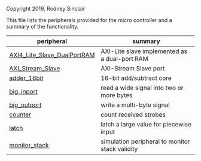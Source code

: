 Copyright 2019, Rodney Sinclair

This file lists the peripherals provided for the micro controller and a summary
of the functionality.

| peripheral | summary |
| ---------- | ------- |
| [AXI4\_Lite\_Slave\_DualPortRAM](AXI4_Lite_Slave_DualPortRAM.md) | AXI-Lite slave implemented as a dual-port RAM |
| [AXI\_Stream\_Slave](AXI_Stream_Slave.md) | AXI-Stream Slave port |
| [adder\_16bit](adder_16bit.md) | 16-bit add/subtract core |
| [big\_inport](big_inport.md) | read a wide signal into two or more bytes |
| [big\_outport](big_outport.md) | write a multi-byte signal |
| [counter](counter.md) | count received strobes |
| [latch](latch.md) | latch a large value for piecewise input |
| [monitor\_stack](monitor_stack.md) | simulation peripheral to monitor stack validity |
